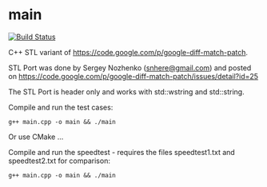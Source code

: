 main
========================

[![Build Status](https://travis-ci.org/unius1004/test.png)](https://travis-ci.org/unius1004/test)

C++ STL variant of https://code.google.com/p/google-diff-match-patch.

STL Port was done by Sergey Nozhenko (snhere@gmail.com) and posted on
https://code.google.com/p/google-diff-match-patch/issues/detail?id=25

The STL Port is header only and works with std::wstring and std::string.

Compile and run the test cases:

    g++ main.cpp -o main && ./main

Or use CMake ...

Compile and run the speedtest - requires the files speedtest1.txt and speedtest2.txt for comparison:

    g++ main.cpp -o main && ./main
